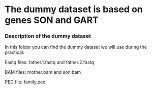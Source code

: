 # The dummy dataset is based on genes SON and GART




### Description of the dummy dataset

In this folder you can find the dummy dataset we will use during the practical:

Fastq files: father.1.fastq and father.2.fastq

BAM files: mother.bam and son.bam  

PED file: family.ped  
